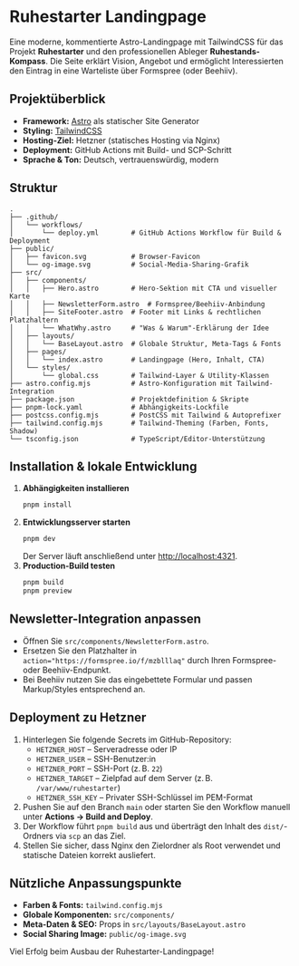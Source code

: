 # Ruhestarter Landingpage

Eine moderne, kommentierte Astro-Landingpage mit TailwindCSS für das Projekt **Ruhestarter** und den professionellen Ableger **Ruhestands-Kompass**. Die Seite erklärt Vision, Angebot und ermöglicht Interessierten den Eintrag in eine Warteliste über Formspree (oder Beehiiv).

## Projektüberblick
- **Framework:** [Astro](https://astro.build/) als statischer Site Generator
- **Styling:** [TailwindCSS](https://tailwindcss.com/)
- **Hosting-Ziel:** Hetzner (statisches Hosting via Nginx)
- **Deployment:** GitHub Actions mit Build- und SCP-Schritt
- **Sprache & Ton:** Deutsch, vertrauenswürdig, modern

## Struktur

```text
.
├── .github/
│   └── workflows/
│       └── deploy.yml        # GitHub Actions Workflow für Build & Deployment
├── public/
│   ├── favicon.svg           # Browser-Favicon
│   └── og-image.svg          # Social-Media-Sharing-Grafik
├── src/
│   ├── components/
│   │   ├── Hero.astro        # Hero-Sektion mit CTA und visueller Karte
│   │   ├── NewsletterForm.astro  # Formspree/Beehiiv-Anbindung
│   │   ├── SiteFooter.astro  # Footer mit Links & rechtlichen Platzhaltern
│   │   └── WhatWhy.astro     # "Was & Warum"-Erklärung der Idee
│   ├── layouts/
│   │   └── BaseLayout.astro  # Globale Struktur, Meta-Tags & Fonts
│   ├── pages/
│   │   └── index.astro       # Landingpage (Hero, Inhalt, CTA)
│   └── styles/
│       └── global.css        # Tailwind-Layer & Utility-Klassen
├── astro.config.mjs          # Astro-Konfiguration mit Tailwind-Integration
├── package.json              # Projektdefinition & Skripte
├── pnpm-lock.yaml            # Abhängigkeits-Lockfile
├── postcss.config.mjs        # PostCSS mit Tailwind & Autoprefixer
├── tailwind.config.mjs       # Tailwind-Theming (Farben, Fonts, Shadow)
└── tsconfig.json             # TypeScript/Editor-Unterstützung
```

## Installation & lokale Entwicklung

1. **Abhängigkeiten installieren**
   ```bash
   pnpm install
   ```
2. **Entwicklungsserver starten**
   ```bash
   pnpm dev
   ```
   Der Server läuft anschließend unter [http://localhost:4321](http://localhost:4321).
3. **Production-Build testen**
   ```bash
   pnpm build
   pnpm preview
   ```

## Newsletter-Integration anpassen
- Öffnen Sie `src/components/NewsletterForm.astro`.
- Ersetzen Sie den Platzhalter in `action="https://formspree.io/f/mzblllaq"` durch Ihren Formspree- oder Beehiiv-Endpunkt.
- Bei Beehiiv nutzen Sie das eingebettete Formular und passen Markup/Styles entsprechend an.

## Deployment zu Hetzner
1. Hinterlegen Sie folgende Secrets im GitHub-Repository:
   - `HETZNER_HOST` – Serveradresse oder IP
   - `HETZNER_USER` – SSH-Benutzer:in
   - `HETZNER_PORT` – SSH-Port (z. B. `22`)
   - `HETZNER_TARGET` – Zielpfad auf dem Server (z. B. `/var/www/ruhestarter`)
   - `HETZNER_SSH_KEY` – Privater SSH-Schlüssel im PEM-Format
2. Pushen Sie auf den Branch `main` oder starten Sie den Workflow manuell unter **Actions → Build and Deploy**.
3. Der Workflow führt `pnpm build` aus und überträgt den Inhalt des `dist/`-Ordners via `scp` an das Ziel.
4. Stellen Sie sicher, dass Nginx den Zielordner als Root verwendet und statische Dateien korrekt ausliefert.

## Nützliche Anpassungspunkte
- **Farben & Fonts:** `tailwind.config.mjs`
- **Globale Komponenten:** `src/components/`
- **Meta-Daten & SEO:** Props in `src/layouts/BaseLayout.astro`
- **Social Sharing Image:** `public/og-image.svg`

Viel Erfolg beim Ausbau der Ruhestarter-Landingpage!
